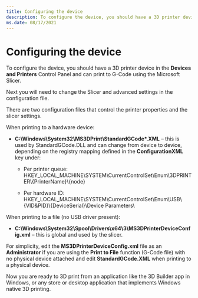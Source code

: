 ```yaml
---
title: Configuring the device
description: To configure the device, you should have a 3D printer device in the Devices and Printers Control Panel and can print to G-Code using the Microsoft Slicer.
ms.date: 08/17/2021
---
```


# Configuring the device

To configure the device, you should have a 3D printer device in the **Devices and Printers** Control Panel and can print to G-Code using the Microsoft Slicer.

Next you will need to change the Slicer and advanced settings in the configuration file.

There are two configuration files that control the printer properties and the slicer settings.

When printing to a hardware device:

- **C:\\Windows\\System32\\MS3DPrint\\StandardGCode\*.XML** – this is used by StandardGCode.DLL and can change from device to device, depending on the registry mapping defined in the **ConfigurationXML** key under:

  - Per printer queue: HKEY\_LOCAL\_MACHINE\\SYSTEM\\CurrentControlSet\\Enum\\3DPRINTER\\{PrinterName}\\{node}

  - Per hardware ID: HKEY\_LOCAL\_MACHINE\\SYSTEM\\CurrentControlSet\\Enum\\USB\\{VID&PID}\\{DeviceSerial}\\Device Parameters\\

When printing to a file (no USB driver present):

- **C:\\Windows\\System32\\Spool\\Drivers\\x64\\3\\MS3DPrinterDeviceConfig.xml** – this is global and used by the slicer.

For simplicity, edit the **MS3DPrinterDeviceConfig.xml** file as an **Administrator** if you are using the **Print to File** function (G-Code file) with no physical device attached and edit **StandardGCode.XML** when printing to a physical device.

Now you are ready to 3D print from an application like the 3D Builder app in Windows, or any store or desktop application that implements Windows native 3D printing.
